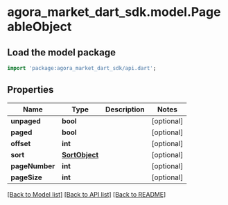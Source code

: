 # agora_market_dart_sdk.model.PageableObject

## Load the model package
```dart
import 'package:agora_market_dart_sdk/api.dart';
```

## Properties
Name | Type | Description | Notes
------------ | ------------- | ------------- | -------------
**unpaged** | **bool** |  | [optional] 
**paged** | **bool** |  | [optional] 
**offset** | **int** |  | [optional] 
**sort** | [**SortObject**](SortObject.md) |  | [optional] 
**pageNumber** | **int** |  | [optional] 
**pageSize** | **int** |  | [optional] 

[[Back to Model list]](../README.md#documentation-for-models) [[Back to API list]](../README.md#documentation-for-api-endpoints) [[Back to README]](../README.md)


